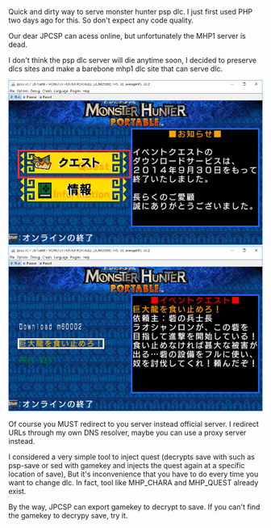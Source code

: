 Quick and dirty way to serve monster hunter psp dlc.
I just first used PHP two days ago for this. So don't expect any code quality. 

Our dear JPCSP can acess online, but unfortunately the MHP1 server is dead.

I don't think the psp dlc server will die anytime soon, 
I decided to preserve dlcs sites and make a barebone mhp1 dlc site that can serve dlc. 

![alt text](/image/img0.PNG)
![alt text](/image/img1.PNG)

Of course you MUST redirect to you server instead official server.
I redirect URLs through my own DNS resolver, maybe you can use a proxy server instead.


I considered a very simple tool to inject quest (decrypts save with such as psp-save or sed with gamekey and injects the quest again at a specific location of save), But it's inconvenience that you have to do every time you want to change dlc. In fact, tool like MHP_CHARA and MHP_QUEST already exist.

By the way, JPCSP can export gamekey to decrypt to save. If you can't find the gamekey to decrypy save, try it.





